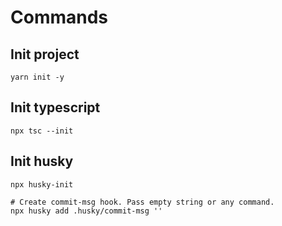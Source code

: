 # Commands

## Init project

```shell
yarn init -y
```

## Init typescript

```shell
npx tsc --init
```

## Init husky

```shell
npx husky-init

# Create commit-msg hook. Pass empty string or any command.
npx husky add .husky/commit-msg ''
```
